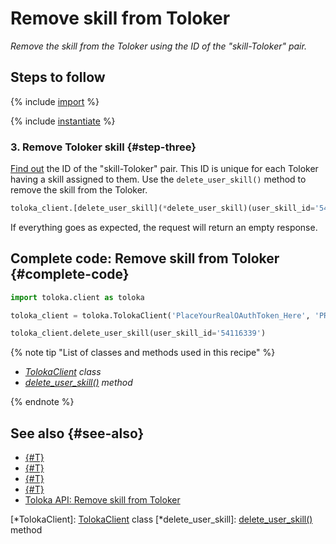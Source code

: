 # Remove skill from Toloker

_Remove the skill from the Toloker using the ID of the "skill-Toloker" pair._

## Steps to follow

{% include [import](../_includes/recipes/import.md) %}

{% include [instantiate](../_includes/recipes/instantiate.md) %}

### 3. Remove Toloker skill {#step-three}

[Find out](get-user-skills.md#step-three) the ID of the "skill-Toloker" pair. This ID is unique for each Toloker having a skill assigned to them. Use the `delete_user_skill()` method to remove the skill from the Toloker.

```python
toloka_client.[delete_user_skill](*delete_user_skill)(user_skill_id='54116339')
```

If everything goes as expected, the request will return an empty response.

## Complete code: Remove skill from Toloker {#complete-code}

```python
import toloka.client as toloka

toloka_client = toloka.TolokaClient('PlaceYourRealOAuthToken_Here', 'PRODUCTION')

toloka_client.delete_user_skill(user_skill_id='54116339')
```

{% note tip "List of classes and methods used in this recipe" %}

- _[TolokaClient](../reference/toloka.client.TolokaClient.md) class_
- _[delete_user_skill()](../reference/toloka.client.TolokaClient.delete_user_skill.md) method_

{% endnote %}

## See also {#see-also}

- [{#T}](../../guide/concepts/overview.md)
- [{#T}](learn-basics.md)
- [{#T}](use-cases.md)
- [{#T}](get-user-skills.md)
- [Toloka API: Remove skill from Toloker](https://toloka.ai/docs/api/api-reference/#delete-/user-skills/-id-)

[*TolokaClient]: [TolokaClient](../reference/toloka.client.TolokaClient.md) class
[*delete_user_skill]: [delete_user_skill()](../reference/toloka.client.TolokaClient.delete_user_skill.md) method
